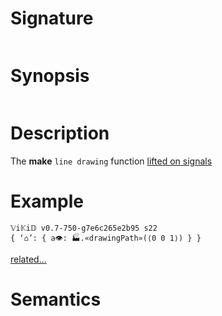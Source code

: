 # Signature
```vikid-signature
```

# Synopsis
```vikid-synopsis
```

# Description
The __make__ `line drawing` function [lifted on signals](/refman/concepts/pure_functions)

# Example
```vikid-script
𝕍i𝕂i𝔻 v0.7-750-g7e6c265e2b95 s22
{ ‘⌂’: { a👁: 🏭.«drawingPath»(⟨0 0 1⟩) } }
```


[related...](https://www.html5canvastutorials.com/tutorials/html5-canvas-paths)

# Semantics